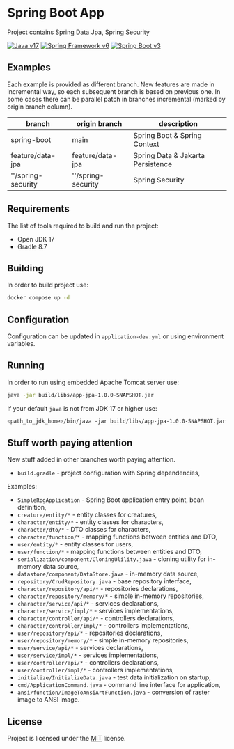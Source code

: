 # Spring Boot App

Project contains Spring Data Jpa, Spring Security

[![Java v17][shield-java]](https://openjdk.java.net/projects/jdk/17/)
[![Spring Framework v6][shield-spring]](https://jakarta.ee/specifications/platform/10/)
[![Spring Boot v3][shield-spring-boot]](https://jakarta.ee/specifications/platform/10/)

## Examples

Each example is provided as different branch. New features are made in incremental way, so each subsequent branch is
based on previous one. In some cases there can be parallel patch in branches incremental (marked by origin branch
column).

| branch             | origin branch      | description                       |
|--------------------|--------------------|-----------------------------------|
| spring-boot        | main               | Spring Boot & Spring Context      |
| feature/data-jpa   | feature/data-jpa   | Spring Data & Jakarta Persistence |
| ''/spring-security | ''/spring-security | Spring Security                   |

## Requirements

The list of tools required to build and run the project:

* Open JDK 17
* Gradle 8.7

## Building

In order to build project use:

```bash
docker compose up -d
```

## Configuration

Configuration can be updated in `application-dev.yml` or using environment variables.

## Running

In order to run using embedded Apache Tomcat server use:

```bash
java -jar build/libs/app-jpa-1.0.0-SNAPSHOT.jar
```

If your default `java` is not from JDK 17 or higher use:

```bash
<path_to_jdk_home>/bin/java -jar build/libs/app-jpa-1.0.0-SNAPSHOT.jar
```

## Stuff worth paying attention

New stuff added in other branches worth paying attention.


* `build.gradle` - project configuration with Spring dependencies,

Examples: 
* `SimpleRpgApplication` - Spring Boot application entry point, bean definition,
* `creature/entity/*` - entity classes for creatures,
* `character/entity/*` - entity classes for characters,
* `character/dto/*` - DTO classes for characters,
* `character/function/*` - mapping functions between entities and DTO,
* `user/entity/*` - entity classes for users,
* `user/function/*` - mapping functions between entities and DTO,
* `serialization/component/CloningUlility.java` - cloning utility for in-memory data source,
* `datastore/component/DataStore.java` - in-memory data source,
* `repository/CrudRepository.java` - base repository interface,
* `character/repository/api/*` - repositories declarations,
* `character/repository/memory/*` - simple in-memory repositories,
* `character/service/api/*` - services declarations,
* `character/service/impl/*` - services implementations,
* `character/controller/api/*` - controllers declarations,
* `character/controller/impl/*` - controllers implementations,
* `user/repository/api/*` - repositories declarations,
* `user/repository/memory/*` - simple in-memory repositories,
* `user/service/api/*` - services declarations,
* `user/service/impl/*` - services implementations,
* `user/controller/api/*` - controllers declarations,
* `user/controller/impl/*` - controllers implementations,
* `initialize/InitializeData.java` - test data initialization on startup,
* `cmd/ApplicationCommand.java` - command line interface for application,
* `ansi/function/ImageToAnsiArtFunction.java` - conversion of raster image to ANSI image.

## License

Project is licensed under the [MIT](LICENSE) license.


[shield-mit]: https://img.shields.io/badge/license-MIT-blue.svg
[shield-java]: https://img.shields.io/badge/Java-17-blue.svg
[shield-spring]: https://img.shields.io/badge/Spring%20Framework-6-blue.svg
[shield-spring-boot]: https://img.shields.io/badge/Spring%20Boot-3-blue.svg

